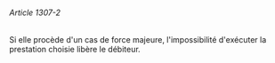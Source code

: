 ###### Article 1307-2

Si elle procède d'un cas de force majeure, l'impossibilité d'exécuter la prestation choisie libère le débiteur.


